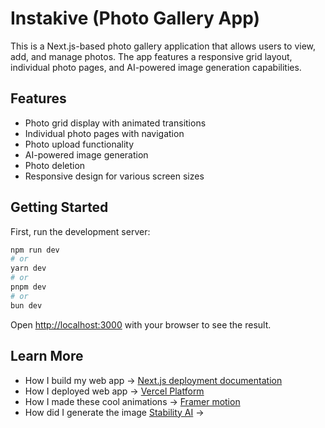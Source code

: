 # Instakive (Photo Gallery App)

This is a Next.js-based photo gallery application that allows users to view, add, and manage photos. The app features a responsive grid layout, individual photo pages, and AI-powered image generation capabilities.

## Features

- Photo grid display with animated transitions
- Individual photo pages with navigation
- Photo upload functionality
- AI-powered image generation
- Photo deletion
- Responsive design for various screen sizes

## Getting Started

First, run the development server:

```bash
npm run dev
# or
yarn dev
# or
pnpm dev
# or
bun dev
```

Open [http://localhost:3000](http://localhost:3000) with your browser to see the result.

## Learn More
 * How I build my web app -> [Next.js deployment documentation](https://nextjs.org/docs/app/building-your-application/deploying)
 * How I deployed web app -> [Vercel Platform](https://vercel.com/new?utm_medium=default-template&filter=next.js&utm_source=create-next-app&utm_campaign=create-next-app-readme)
 * How I made these cool animations -> [Framer motion](https://www.framer.com/motion/examples/)
 * How did I generate the image [Stability AI](https://platform.stability.ai/) -> 
